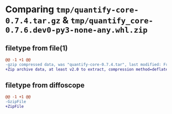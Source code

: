 # Comparing `tmp/quantify-core-0.7.4.tar.gz` & `tmp/quantify_core-0.7.6.dev0-py3-none-any.whl.zip`

## filetype from file(1)

```diff
@@ -1 +1 @@
-gzip compressed data, was "quantify-core-0.7.4.tar", last modified: Fri Dec 15 16:23:50 2023, max compression
+Zip archive data, at least v2.0 to extract, compression method=deflate
```

## filetype from diffoscope

```diff
@@ -1 +1 @@
-GzipFile
+ZipFile
```

